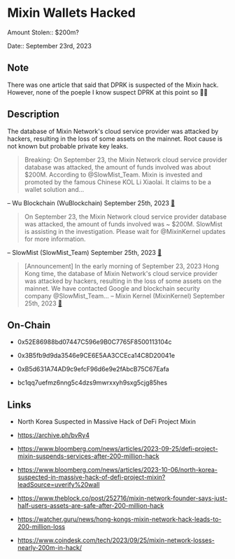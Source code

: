 # Mixin Wallets Hacked

Amount Stolen:: $200m?

Date:: September 23rd, 2023

## Note

There was one article that said that DPRK is suspected of the Mixin hack. However, none of the poeple I know suspect DPRK at this point so 🤷‍♀️

## Description

The database of Mixin Network's cloud service provider was attacked by hackers, resulting in the loss of some assets on the mainnet. Root cause is not known but probable private key leaks.

> Breaking: On September 23, the Mixin Network cloud service provider database was attacked, the amount of funds involved was about $200M. According to @SlowMist_Team.  Mixin is invested and promoted by the famous Chinese KOL Li Xiaolai. It claims to be a wallet solution and…

– Wu Blockchain (WuBlockchain) September 25th, 2023 [🔗](https://twitter.com/WuBlockchain/status/1706136829563658698) 

> On September 23, the Mixin Network cloud service provider database was attacked, the amount of funds involved was ~ $200M. SlowMist is assisting in the investigation. Please wait for @MixinKernel updates for more information.

– SlowMist (SlowMist_Team) September 25th, 2023 [🔗](https://twitter.com/slowmist_team/status/1706133260869468503) 

> [Announcement] In the early morning of September 23, 2023 Hong Kong time, the database of Mixin Network's cloud service provider was attacked by hackers, resulting in the loss of some assets on the mainnet. We have contacted Google and blockchain security company @SlowMist_Team…
– Mixin Kernel (MixinKernel) September 25th, 2023 [🔗](https://twitter.com/MixinKernel/status/1706139175018529139)

## On-Chain

- 0x52E86988bd07447C596e9B0C7765F8500113104c

- 0x3B5fb9d9da3546e9CE6E5AA3CCEca14C8D20041e

- 0xB5d631A74AD9c9efcF96d6e9e2fAbcB75C67Eafa

- bc1qq7uefmz6nng5c4dzs9mwrxxyh9sxg5cjg85hes

## Links

- North Korea Suspected in Massive Hack of DeFi Project Mixin

- https://archive.ph/bvRy4

- https://www.bloomberg.com/news/articles/2023-09-25/defi-project-mixin-suspends-services-after-200-million-hack

- https://www.bloomberg.com/news/articles/2023-10-06/north-korea-suspected-in-massive-hack-of-defi-project-mixin?leadSource=uverify%20wall

- https://www.theblock.co/post/252716/mixin-network-founder-says-just-half-users-assets-are-safe-after-200-million-hack

- https://watcher.guru/news/hong-kongs-mixin-network-hack-leads-to-200-million-loss

- https://www.coindesk.com/tech/2023/09/25/mixin-network-losses-nearly-200m-in-hack/